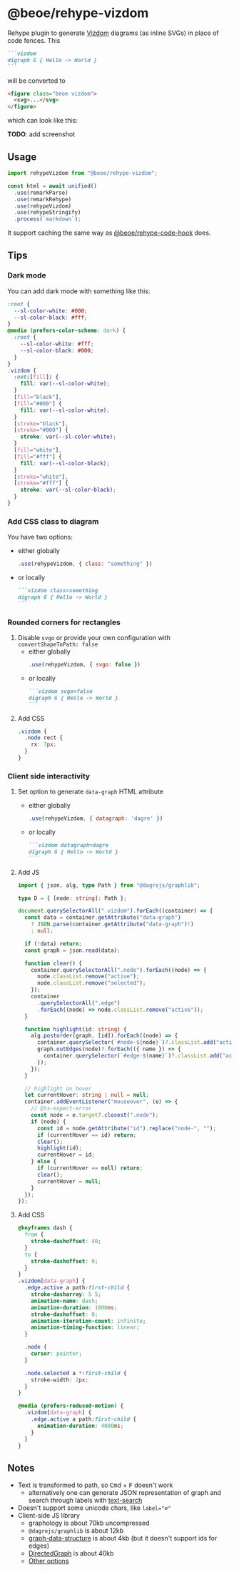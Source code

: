 # @beoe/rehype-vizdom

Rehype plugin to generate [Vizdom](https://github.com/vizdom-dev/vizdom) diagrams (as inline SVGs) in place of code fences. This

````md
```vizdom
digraph G { Hello -> World }
```
````

will be converted to

```html
<figure class="beoe vizdom">
  <svg>...</svg>
</figure>
```

which can look like this:

**TODO**: add screenshot

## Usage

```js
import rehypeVizdom from "@beoe/rehype-vizdom";

const html = await unified()
  .use(remarkParse)
  .use(remarkRehype)
  .use(rehypeVizdom)
  .use(rehypeStringify)
  .process(`markdown`);
```

It support caching the same way as [@beoe/rehype-code-hook](/packages/rehype-code-hook/) does.

## Tips

### Dark mode

You can add dark mode with something like this:

```css
:root {
  --sl-color-white: #000;
  --sl-color-black: #fff;
}
@media (prefers-color-scheme: dark) {
  :root {
    --sl-color-white: #fff;
    --sl-color-black: #000;
  }
}
.vizdom {
  :not([fill]) {
    fill: var(--sl-color-white);
  }
  [fill="black"],
  [fill="#000"] {
    fill: var(--sl-color-white);
  }
  [stroke="black"],
  [stroke="#000"] {
    stroke: var(--sl-color-white);
  }
  [fill="white"],
  [fill="#fff"] {
    fill: var(--sl-color-black);
  }
  [stroke="white"],
  [stroke="#fff"] {
    stroke: var(--sl-color-black);
  }
}
```

### Add CSS class to diagram

You have two options:

- either globally
  ```js
  .use(rehypeVizdom, { class: "something" })
  ```
- or locally
  ````md
  ```vizdom class=something
  digraph G { Hello -> World }
  ```
  ````

### Rounded corners for rectangles

1. Disable `svgo` or provide your own configuration with `convertShapeToPath: false`
   - either globally
     ```js
     .use(rehypeVizdom, { svgo: false })
     ```
   - or locally
     ````md
     ```vizdom svgo=false
     digraph G { Hello -> World }
     ```
     ````
2. Add CSS
   ```css
   .vizdom {
     .node rect {
       rx: 7px;
     }
   }
   ```

### Client side interactivity

1. Set option to generate `data-graph` HTML attribute
   - either globally
     ```js
     .use(rehypeVizdom, { datagraph: 'dagre' })
     ```
   - or locally
     ````md
     ```vizdom datagraph=dagre
     digraph G { Hello -> World }
     ```
     ````
2. Add JS

   ```ts
   import { json, alg, type Path } from "@dagrejs/graphlib";

   type D = { [node: string]: Path };

   document.querySelectorAll(".vizdom").forEach((container) => {
     const data = container.getAttribute("data-graph")
       ? JSON.parse(container.getAttribute("data-graph")!)
       : null;

     if (!data) return;
     const graph = json.read(data);

     function clear() {
       container.querySelectorAll(".node").forEach((node) => {
         node.classList.remove("active");
         node.classList.remove("selected");
       });
       container
         .querySelectorAll(".edge")
         .forEach((node) => node.classList.remove("active"));
     }

     function highlight(id: string) {
       alg.postorder(graph, [id]).forEach((node) => {
         container.querySelector(`#node-${node}`)?.classList.add("active");
         graph.outEdges(node)?.forEach(({ name }) => {
           container.querySelector(`#edge-${name}`)?.classList.add("active");
         });
       });
     }

     // highlight on hover
     let currentHover: string | null = null;
     container.addEventListener("mouseover", (e) => {
       // @ts-expect-error
       const node = e.target?.closest(".node");
       if (node) {
         const id = node.getAttribute("id").replace("node-", "");
         if (currentHover == id) return;
         clear();
         highlight(id);
         currentHover = id;
       } else {
         if (currentHover == null) return;
         clear();
         currentHover = null;
       }
     });
   });
   ```

3. Add CSS

   ```css
   @keyframes dash {
     from {
       stroke-dashoffset: 40;
     }
     to {
       stroke-dashoffset: 0;
     }
   }
   .vizdom[data-graph] {
     .edge.active a path:first-child {
       stroke-dasharray: 5 5;
       animation-name: dash;
       animation-duration: 1000ms;
       stroke-dashoffset: 0;
       animation-iteration-count: infinite;
       animation-timing-function: linear;
     }

     .node {
       cursor: pointer;
     }

     .node.selected a *:first-child {
       stroke-width: 2px;
     }
   }

   @media (prefers-reduced-motion) {
     .vizdom[data-graph] {
       .edge.active a path:first-child {
         animation-duration: 4000ms;
       }
     }
   }
   ```

## Notes

- Text is transformed to path, so <kbd>Cmd</kbd> + <kbd>F</kbd> doesn't work
  - alternatively one can generate JSON representation of graph and search through labels with [text-search](https://github.com/stereobooster/facets/blob/main/notes/text-search.md#candidates)
- Doesn't support some unicode chars, like `label="∅"`
- Client-side JS library
  - graphology is about 70kb uncompressed
  - `@dagrejs/graphlib` is about 12kb
  - [graph-data-structure](https://www.npmjs.com/package/graph-data-structure) is about 4kb (but it doesn't support ids for edges)
  - [DirectedGraph](https://data-structure-typed-docs.vercel.app/classes/DirectedGraph.html) is about 40kb
  - [Other options](https://www.npmjs.com/search?q=graph-theory)
